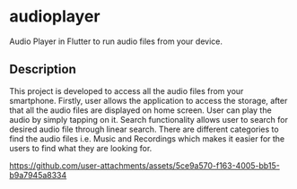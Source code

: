 # audioplayer

Audio Player in Flutter to run audio files from your device.

## Description

This project is developed to access all the audio files from your smartphone.
Firstly, user allows the application to access the storage, after that all the audio files are displayed on home screen. User can play the audio by simply tapping on it. Search functionality allows user to search for desired audio file through linear search. There are different categories to find the audio files i.e. Music and Recordings which makes it easier for the users to find what they are looking for.





https://github.com/user-attachments/assets/5ce9a570-f163-4005-bb15-b9a7945a8334



